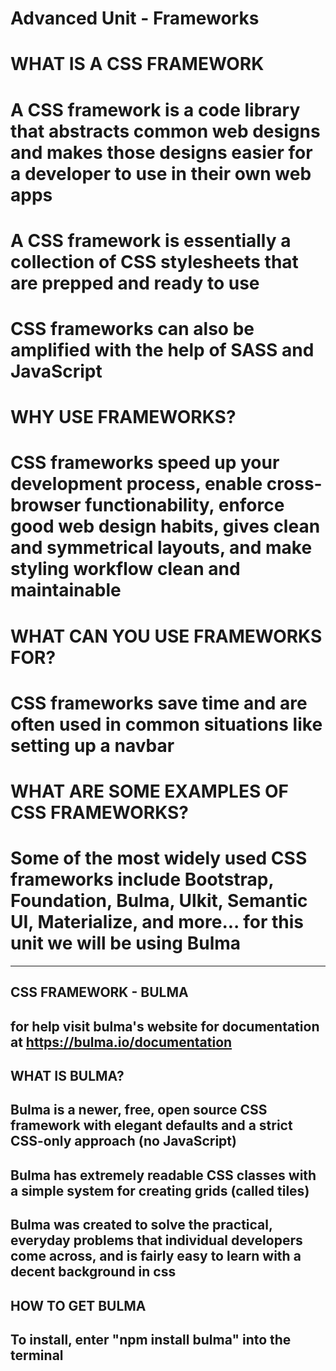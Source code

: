 # Advanced Unit - Frameworks

# WHAT IS A CSS FRAMEWORK
# A CSS framework is a code library that abstracts common web designs and makes those designs easier for a developer to use in their own web apps
# A CSS framework is essentially a collection of CSS stylesheets that are prepped and ready to use
# CSS frameworks can also be amplified with the help of SASS and JavaScript

# WHY USE FRAMEWORKS?
# CSS frameworks speed up your development process, enable cross-browser functionability, enforce good web design habits, gives clean and symmetrical layouts, and make styling workflow clean and maintainable

# WHAT CAN YOU USE FRAMEWORKS FOR?
# CSS frameworks save time and are often used in common situations like setting up a navbar

# WHAT ARE SOME EXAMPLES OF CSS FRAMEWORKS?
# Some of the most widely used CSS frameworks include Bootstrap, Foundation, Bulma, Ulkit, Semantic UI, Materialize, and more... for this unit we will be using Bulma

-------------------------------------------------------------------------------------
## CSS FRAMEWORK - BULMA

## for help visit bulma's website for documentation at https://bulma.io/documentation

## WHAT IS BULMA?
## Bulma is a newer, free, open source CSS framework with elegant defaults and a strict CSS-only approach (no JavaScript)
## Bulma has extremely readable CSS classes with a simple system for creating grids (called tiles)
## Bulma was created to solve the practical, everyday problems that individual developers come across, and is fairly easy to learn with a decent background in css

## HOW TO GET BULMA
## To install, enter "npm install bulma" into the terminal


